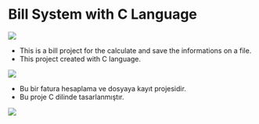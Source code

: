 # Bill System with C Language
<img src="https://user-images.githubusercontent.com/73097560/115834477-dbab4500-a447-11eb-908a-139a6edaec5c.gif">

+ This is a bill project for the calculate and save the informations on a file.
+ This project created with C language.

<img src="https://user-images.githubusercontent.com/73097560/115834477-dbab4500-a447-11eb-908a-139a6edaec5c.gif">

+ Bu bir fatura hesaplama ve dosyaya kayıt projesidir.
+ Bu proje C dilinde tasarlanmıştır.

<img src="https://user-images.githubusercontent.com/73097560/115834477-dbab4500-a447-11eb-908a-139a6edaec5c.gif">


